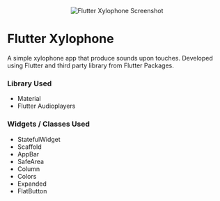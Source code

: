 <p align="center">
    <img src="readme-assets/flutter-xylophone.png" alt="Flutter Xylophone Screenshot">
</p>

# Flutter Xylophone

A simple xylophone app that produce sounds upon touches. Developed using Flutter and third party library from Flutter Packages.

### Library Used

- Material
- Flutter Audioplayers

### Widgets / Classes Used

- StatefulWidget
- Scaffold
- AppBar
- SafeArea
- Column
- Colors
- Expanded
- FlatButton